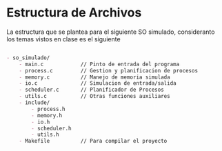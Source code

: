 # Estructura de Archivos

La estructura que se plantea para el siguiente SO simulado, consideranto los temas vistos en clase es el siguiente

```markdown

- so_simulado/
    - main.c            // Pinto de entrada del programa
    - process.c         // Gestion y planificacion de procesos
    - memory.c          // Manejo de memoria simulada
    - io.c              // Simulacion de entrada/salida
    - scheduler.c       // Planificador de Procesos
    - utils.c           // Otras funciones auxiliares
    - include/
        - process.h
        - memory.h
        - io.h
        - scheduler.h
        - utils.h
    - Makefile          // Para compilar el proyecto
```